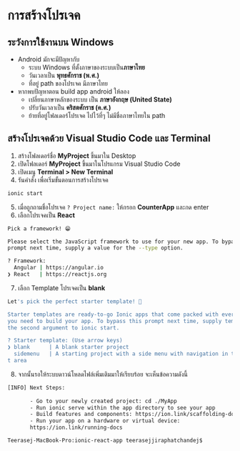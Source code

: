
# การสร้างโปรเจค

## ระวังการใช้งานบน Windows

- Android มักจะมีปัญหากับ
  - ระบบ Windows ที่ตั้งภาษาของระบบเป็น**ภาษาไทย** 
  - วันเวลาเป็น **พุทธศักราช (พ.ศ.)**
  - ที่อยู่ path ของโปรเจค มีภาษาไทย
- หากพบปัญหาตอน build app android ให้ลอง
  - เปลี่ยนภาษาหลักของระบบ เป็น **ภาษาอังกฤษ​ (United State)**
  - ปรับวันเวลาเป็น **คริสตศักราช (ค.ศ.)**
  - ย้ายที่อยู่โฟลเดอร์โปรเจค ไปไว้ที่ๆ ไม่มีชื่อภาษาไทยใน path


## สร้างโปรเจคด้วย Visual Studio Code และ Terminal 

1. สร้างโฟลเดอร์ชื่อ **MyProject** ขึ้นมาใน Desktop
2. เปิดโฟลเดอร์ **MyProject** ขึ้นมาในโปรแกรม Visual Studio Code 
3. เปิดเมนู **Terminal > New Terminal**
4. รันคำสั่ง เพื่อเริ่มขั้นตอนการสร้างโปรเจค

```bash
ionic start
```

5. เมื่อถูกถามชื่อโปรเจค `? Project name:` ให้กรอก **CounterApp** และกด enter
6. เลือกโปรเจคเป็น **React**

```bash
Pick a framework! 😁

Please select the JavaScript framework to use for your new app. To bypass this
prompt next time, supply a value for the --type option.

? Framework: 
  Angular | https://angular.io 
❯ React   | https://reactjs.org 
```

7. เลือก Template โปรเจคเป็น **blank**

```bash
Let's pick the perfect starter template! 💪

Starter templates are ready-to-go Ionic apps that come packed with everything
you need to build your app. To bypass this prompt next time, supply template,
the second argument to ionic start.

? Starter template: (Use arrow keys)
❯ blank      | A blank starter project 
  sidemenu   | A starting project with a side menu with navigation in the conten
t area 
```

8. จากนั้นรอให้ระบบดาวน์โหลดไฟล์เพิ่มเติมมาให้เรียบร้อย จะเห็นข้อความดังนี้ 

```bash
[INFO] Next Steps:
       
       - Go to your newly created project: cd ./MyApp
       - Run ionic serve within the app directory to see your app
       - Build features and components: https://ion.link/scaffolding-docs
       - Run your app on a hardware or virtual device:
       https://ion.link/running-docs

Teerasej-MacBook-Pro:ionic-react-app teerasejjiraphatchandej$
```